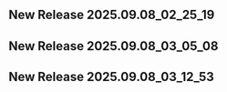 ## New Release 2025.09.08_02_25_19
## New Release 2025.09.08_03_05_08
## New Release 2025.09.08_03_12_53
